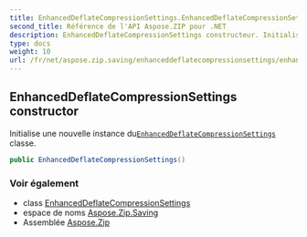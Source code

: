 ```yaml
---
title: EnhancedDeflateCompressionSettings.EnhancedDeflateCompressionSettings
second_title: Référence de l'API Aspose.ZIP pour .NET
description: EnhancedDeflateCompressionSettings constructeur. Initialise une nouvelle instance duEnhancedDeflateCompressionSettings classe.
type: docs
weight: 10
url: /fr/net/aspose.zip.saving/enhanceddeflatecompressionsettings/enhanceddeflatecompressionsettings/
---
```

## EnhancedDeflateCompressionSettings constructor

Initialise une nouvelle instance du[`EnhancedDeflateCompressionSettings`](../) classe.

```csharp
public EnhancedDeflateCompressionSettings()
```

### Voir également

* class [EnhancedDeflateCompressionSettings](../)
* espace de noms [Aspose.Zip.Saving](../../enhanceddeflatecompressionsettings/)
* Assemblée [Aspose.Zip](../../../)


